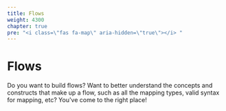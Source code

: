 ```yaml
---
title: Flows
weight: 4300
chapter: true
pre: "<i class=\"fas fa-map\" aria-hidden=\"true\"></i> "
---
```


# Flows

Do you want to build flows? Want to better understand the concepts and constructs that make up a flow, such as all the mapping types, valid syntax for mapping, etc? You've come to the right place!